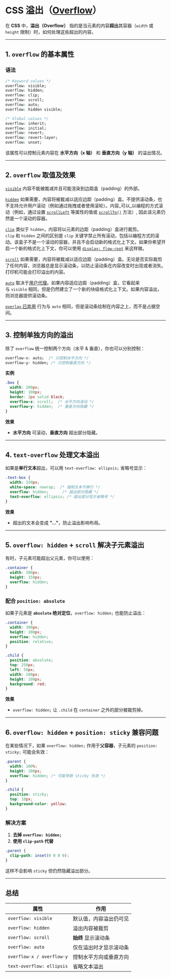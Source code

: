 # CSS 溢出（[Overflow](https://developer.mozilla.org/zh-CN/docs/Web/CSS/overflow)）

在 **CSS** 中，**溢出（Overflow）** 指的是当元素的内容**超出**其容器（`width` 或 `height` 限制）时，如何处理这些超出的内容。

---

## 1. `overflow` 的基本属性

### **语法**

```css
/* Keyword values */
overflow: visible;
overflow: hidden;
overflow: clip;
overflow: scroll;
overflow: auto;
overflow: hidden visible;

/* Global values */
overflow: inherit;
overflow: initial;
overflow: revert;
overflow: revert-layer;
overflow: unset;
```

该属性可以控制元素内容在 **水平方向（x 轴）** 和 **垂直方向（y 轴）** 的溢出情况。

---

## 2. `overflow` 取值及效果

[`visible`](https://developer.mozilla.org/zh-CN/docs/Web/CSS/overflow#visible)
	内容不能被裁减并且可能渲染到边距盒（padding）的外部。

[`hidden`](https://developer.mozilla.org/zh-CN/docs/Web/CSS/overflow#hidden)
	如果需要，内容将被裁减以适应边距（padding）盒。不提供滚动条，也不支持允许用户滚动（例如通过拖拽或者使用滚轮）。内容_可以_以编程的方式滚动（例如，通过设置 [`scrollLeft`](https://developer.mozilla.org/zh-CN/docs/Web/API/Element/scrollLeft "scrollLeft") 等属性的值或 [`scrollTo()`](https://developer.mozilla.org/zh-CN/docs/Web/API/Element/scrollTo "scrollTo()") 方法）, 因此该元素仍然是一个滚动的容器。

[`clip`](https://developer.mozilla.org/zh-CN/docs/Web/CSS/overflow#clip)
	类似于 `hidden`，内容将以元素的边距（padding）盒进行裁剪。`clip` 和 `hidden` 之间的区别是 `clip` 关键字禁止所有滚动，包括以编程方式的滚动。该盒子不是一个滚动的容器，并且不会启动新的格式化上下文。如果你希望开启一个新的格式化上下文，你可以使用 [`display: flow-root`](https://developer.mozilla.org/zh-CN/docs/Web/CSS/display#flow-root) 来这样做。

[`scroll`](https://developer.mozilla.org/zh-CN/docs/Web/CSS/overflow#scroll)
	如果需要，内容将被裁减以适应边距（padding）盒。无论是否实际裁剪了任何内容，浏览器总是显示滚动条，以防止滚动条在内容改变时出现或者消失。打印机可能会打印溢出的内容。

[`auto`](https://developer.mozilla.org/zh-CN/docs/Web/CSS/overflow#auto)
	取决于[用户代理](https://developer.mozilla.org/zh-CN/docs/Glossary/User_agent)。如果内容适应边距（padding）盒，它看起来与 `visible` 相同，但是仍然建立了一个新的块级格式化上下文。如果内容溢出，则浏览器提供滚动条。

[`overlay` 已弃用](https://developer.mozilla.org/zh-CN/docs/Web/CSS/overflow#overlay)
	行为与 `auto` 相同，但是滚动条绘制在内容之上，而不是占据空间。

---

## 3. 控制单独方向的溢出

除了 `overflow` 统一控制两个方向（水平 & 垂直），你也可以分别控制：

```css
overflow-x: auto;  /* 只控制水平方向 */
overflow-y: hidden; /* 只控制垂直方向 */
```

**实例**

```css
.box {
  width: 200px;
  height: 100px;
  border: 2px solid black;
  overflow-x: scroll;  /* 水平方向滚动 */
  overflow-y: hidden;  /* 垂直方向隐藏 */
}
```

**效果**
- **水平方向** 可滚动，**垂直方向** 超出部分隐藏。

---

## 4. `text-overflow` 处理文本溢出

如果是**单行文本**超出，可以用 `text-overflow: ellipsis;` 省略号显示：

```css
.text-box {
  width: 150px;
  white-space: nowrap;  /* 强制文本不换行 */
  overflow: hidden;      /* 超出部分隐藏 */
  text-overflow: ellipsis; /* 超出部分显示省略号 */
}
```

**效果**
- 超出的文本会变成 **"..."**，防止溢出影响布局。

---

## 5. `overflow: hidden` + `scroll` 解决子元素溢出

有时，子元素可能超出父元素，你可以使用：

```css
.container {
  width: 300px;
  height: 150px;
  overflow: hidden;
}
```

### 配合 `position: absolute`

如果子元素是 **`absolute` 绝对定位**，`overflow: hidden;` 也能防止溢出：

```css
.container {
  width: 300px;
  height: 200px;
  overflow: hidden;
  position: relative;
}

.child {
  position: absolute;
  top: 250px;
  left: 50px;
  width: 100px;
  height: 100px;
  background: red;
}
```

**效果**
- `overflow: hidden;` 让 `.child` 在 `container` 之外的部分被裁剪掉。

---

## 6. `overflow: hidden` + `position: sticky` 兼容问题

在某些情况下，如果 `overflow: hidden;` 作用于**父容器**，子元素的 `position: sticky;` 可能会失效：
```css
.parent {
  width: 100%;
  height: 200px;
  overflow: hidden; /* 可能导致 sticky 失效 */
}

.child {
  position: sticky;
  top: 10px;
  background-color: yellow;
}
```

### **解决方案**

1. **去掉 `overflow: hidden;`**
2. **使用 `clip-path` 代替**

```css
.parent {
  clip-path: inset(0 0 0 0);
}
```

这样不会影响 `sticky` 但仍然隐藏溢出部分。

---

## 总结

|属性|作用|
|---|---|
|`overflow: visible`|默认值，内容溢出仍可见|
|`overflow: hidden`|溢出内容被裁剪|
|`overflow: scroll`|**始终** 显示滚动条|
|`overflow: auto`|仅在溢出时才显示滚动条|
|`overflow-x / overflow-y`|控制水平方向或垂直方向|
|`text-overflow: ellipsis`|省略文本溢出|


